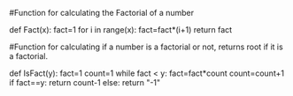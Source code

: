 #Function for calculating the Factorial of a number 

def Fact(x):
    fact=1
    for i in range(x):
        fact=fact*(i+1)
    return fact

#Function for calculating if a number is a factorial or not, returns root if it is a factorial.

def IsFact(y):
    fact=1
    count=1
    while fact < y:
        fact=fact*count
        count=count+1
    if fact==y:
        return count-1
    else:
        return "-1"

